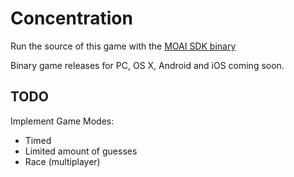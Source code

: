 Concentration
=============
Run the source of this game with the [MOAI SDK
binary](http://getmoai.com/sdk/moai-sdk-download.html)

Binary game releases for PC, OS X, Android and iOS coming soon.

TODO
----
Implement Game Modes:
- Timed
- Limited amount of guesses
- Race (multiplayer)

